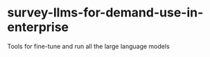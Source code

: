 # survey-llms-for-demand-use-in-enterprise
Tools for fine-tune and run all the large language models
